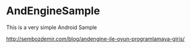 # AndEngineSample
This is a very simple Android Sample

http://sembozdemir.com/blog/andengine-ile-oyun-programlamaya-giris/
